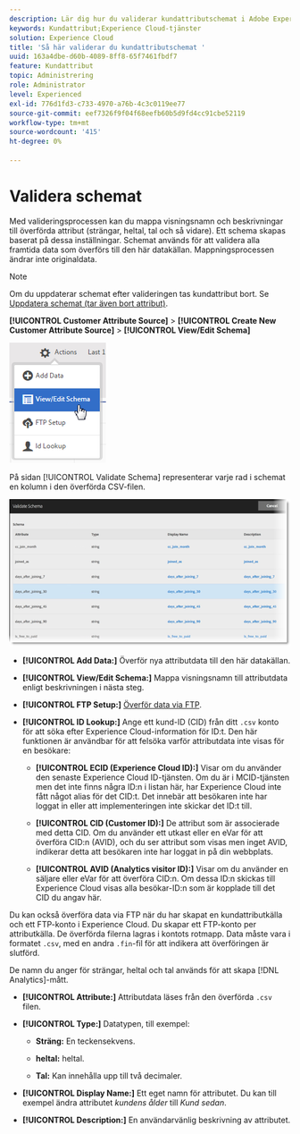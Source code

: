 ```yaml
---
description: Lär dig hur du validerar kundattributschemat i Adobe Experience Cloud.
keywords: Kundattribut;Experience Cloud-tjänster
solution: Experience Cloud
title: 'Så här validerar du kundattributschemat '
uuid: 163a4dbe-d60b-4089-8ff8-65f7461fbdf7
feature: Kundattribut
topic: Administrering
role: Administrator
level: Experienced
exl-id: 776d1fd3-c733-4970-a76b-4c3c0119ee77
source-git-commit: eef7326f9f04f68eefb60b5d9fd4cc91cbe52119
workflow-type: tm+mt
source-wordcount: '415'
ht-degree: 0%

---
```


# Validera schemat

Med valideringsprocessen kan du mappa visningsnamn och beskrivningar till överförda attribut (strängar, heltal, tal och så vidare). Ett schema skapas baserat på dessa inställningar. Schemat används för att validera alla framtida data som överförs till den här datakällan. Mappningsprocessen ändrar inte originaldata.

>[!NOTE]
>
>Om du uppdaterar schemat efter valideringen tas kundattribut bort. Se [Uppdatera schemat (tar även bort attribut)](t-crs-usecase.md#task_6568898BB7C44A42ABFB86532B89063C).

**[!UICONTROL Customer Attribute Source]** > **[!UICONTROL Create New Customer Attribute Source]** > **[!UICONTROL View/Edit Schema]**

![](assets/view_edit_schema.png)

På sidan [!UICONTROL Validate Schema] representerar varje rad i schemat en kolumn i den överförda CSV-filen.

![](assets/06_crs_usecase.png)

* **[!UICONTROL Add Data:]** Överför nya attributdata till den här datakällan.

* **[!UICONTROL View/Edit Schema:]** Mappa visningsnamn till attributdata enligt beskrivningen i nästa steg.

* **[!UICONTROL FTP Setup:]** [Överför data via FTP](t-upload-attributes-ftp.md#task_591C3B6733424718A62453D2F8ADF73B).

* **[!UICONTROL ID Lookup:]** Ange ett kund-ID (CID) från ditt  `.csv` konto för att söka efter Experience Cloud-information för ID:t. Den här funktionen är användbar för att felsöka varför attributdata inte visas för en besökare:

   * **[!UICONTROL ECID (Experience Cloud ID):]** Visar om du använder den senaste Experience Cloud ID-tjänsten. Om du är i MCID-tjänsten men det inte finns några ID:n i listan här, har Experience Cloud inte fått något alias för det CID:t. Det innebär att besökaren inte har loggat in eller att implementeringen inte skickar det ID:t till.

   * **[!UICONTROL CID (Customer ID):]** De attribut som är associerade med detta CID. Om du använder ett utkast eller en eVar för att överföra CID:n (AVID), och du ser attribut som visas men inget AVID, indikerar detta att besökaren inte har loggat in på din webbplats.

   * **[!UICONTROL AVID (Analytics visitor ID):]** Visar om du använder en säljare eller eVar för att överföra CID:n. Om dessa ID:n skickas till Experience Cloud visas alla besökar-ID:n som är kopplade till det CID du angav här.

Du kan också överföra data via FTP när du har skapat en kundattributkälla och ett FTP-konto i Experience Cloud. Du skapar ett FTP-konto per attributkälla. De överförda filerna lagras i kontots rotmapp. Data måste vara i formatet `.csv`, med en andra `.fin`-fil för att indikera att överföringen är slutförd.

De namn du anger för strängar, heltal och tal används för att skapa [!DNL Analytics]-mått.

* **[!UICONTROL Attribute:]** Attributdata läses från den överförda  `.csv` filen.

* **[!UICONTROL Type:]** Datatypen, till exempel:

   * **Sträng:** En teckensekvens.

   * **heltal:** heltal.

   * **Tal:** Kan innehålla upp till två decimaler.

* **[!UICONTROL Display Name:]** Ett eget namn för attributet. Du kan till exempel ändra attributet *kundens ålder* till *Kund sedan*.

* **[!UICONTROL Description:]** En användarvänlig beskrivning av attributet.

